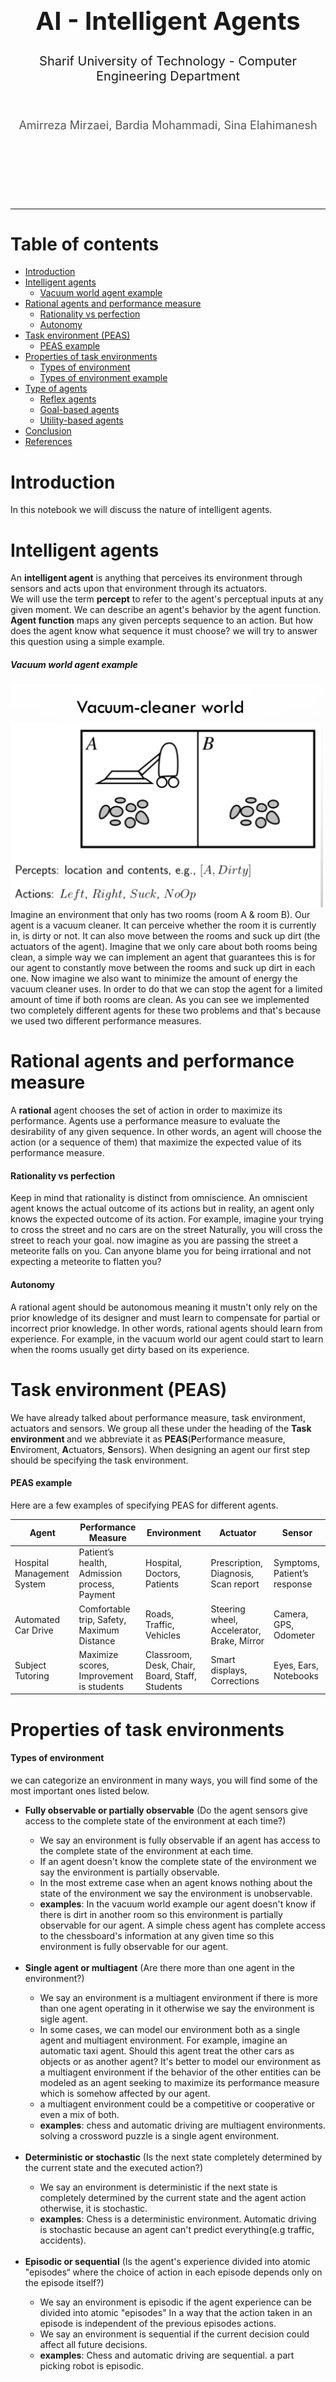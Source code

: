 
<div align="center">
    <br>
    <br>
    <br>
    <br>
    <br>
    <br>
    <br>
    <br>
    <h1 style="font-size: 40px; margin: 10px 0;">AI - Intelligent Agents</h1>
    <h1 style="font-size: 20px; font-weight: 400;">Sharif University of Technology - Computer Engineering Department</h1>
    <br>
    <h4 style="font-size: 18px; font-weight: 400; color:#555">Amirreza Mirzaei, Bardia Mohammadi, Sina Elahimanesh</h4>
    <br>
    <br>
    <br>
    <br>
    <br>
</div>
<hr>

Table of contents
==============
- [Introduction](#Introduction)
- [Intelligent agents](#Intelligent-agents)
    - [Vacuum world agent example](#Vacuum-world-agent-example)
- [Rational agents and performance measure](#Rational-agents-and-performance-measure)
    - [Rationality vs perfection](#Rationality-vs-perfection)
    - [Autonomy](#Autonomy)
- [Task environment (PEAS)](#Task-environment-(PEAS))
    - [PEAS example](#PEAS-example)
- [Properties of task environments](#Properties-of-task-environments)
    - [Types of environment](#Types-of-environment)
    - [Types of environment example](#Types-of-environment-example)
- [Type of agents](#Type-of-agents)
    - [Reflex agents](#Reflex-agents)
    - [Goal-based agents](#Goal-based-agents)
    - [Utility-based agents](#Utility-based-agents)
- [Conclusion](#Conclusion)
- [References](#References)

# Introduction
In this notebook we will discuss the nature of intelligent agents.


# Intelligent agents
An <b>intelligent agent</b> is anything that perceives its environment through sensors and acts upon that environment through its actuators.  
    We will use the term <b>percept</b> to refer to the agent's perceptual inputs at any given moment.
We can describe an agent's behavior by the agent function.  
<b>Agent function</b> maps any given percepts sequence to an action. But how does the agent know what sequence it must choose? we will try to answer this question using a simple example.



##### Vacuum world agent example
<img src="./images/vacumm_world.png" width="500" style="margin-left: auto;margin-right: auto;"/>
Imagine an environment that only has two rooms (room A & room B). Our agent is a vacuum cleaner. It can perceive whether the room it is currently in, is dirty or not. It can also move between the rooms and suck up dirt (the actuators of the agent).  
Imagine that we only care about both rooms being clean, a simple way we can implement an agent that guarantees this is for our agent to constantly move between the rooms and suck up dirt in each one. Now imagine we also want to minimize the amount of energy the vacuum cleaner uses. In order to do that we can stop the agent for a limited amount of time if both rooms are clean. As you can see we implemented two completely different agents for these two problems and that's because we used two different performance measures.



# Rational agents and performance measure
A <b>rational</b> agent chooses the set of action in order to maximize its performance. Agents use a performance measure to evaluate the desirability of any given sequence. In other words, an agent will choose the action (or a sequence of them) that maximize the expected value of its performance measure.



#### Rationality vs perfection
Keep in mind that rationality is distinct from omniscience. An omniscient agent knows the actual outcome of its actions but in reality, an agent only knows the expected outcome of its action. For example, imagine your trying to cross the street and no cars are on the street Naturally, you will cross the street to reach your goal. now imagine as you are passing the street a meteorite falls on you. Can anyone blame you for being irrational and not expecting a meteorite to flatten you? 

#### Autonomy
A rational agent should be autonomous meaning it mustn't only rely on the prior knowledge of its designer and must learn to compensate for partial or incorrect prior knowledge. In other words, rational agents should learn from experience. For example, in the vacuum world our agent could start to learn when the rooms usually get dirty based on its experience.


# Task environment (PEAS)
We have already talked about performance measure, task environment, actuators and sensors. We group all these under the heading of the <b>Task environment </b> and we abbreviate it as <b>PEAS</b>(<b>P</b>erformance measure, <b>E</b>nviroment, <b>A</b>ctuators, <b>S</b>ensors). When designing an agent our first step should be specifying the task environment.


#### PEAS example
Here are a few examples of specifying PEAS for different agents.

| Agent       | Performance Measure | Environment |  Actuator | Sensor |
| ----------- | ----------- | ----------- | ----------- | ----------- |
| Hospital Management System       | Patient’s health, Admission process, Payment | Hospital, Doctors, Patients |  Prescription, Diagnosis, Scan report | Symptoms, Patient’s response |
| Automated Car Drive       | Comfortable trip, Safety, Maximum Distance | Roads, Traffic, Vehicles |  Steering wheel, Accelerator, Brake, Mirror | Camera, GPS, Odometer |
| Subject Tutoring       | Maximize scores, Improvement is students | Classroom, Desk, Chair, Board, Staff, Students |  Smart displays, Corrections | Eyes, Ears, Notebooks |

# Properties of task environments

#### Types of environment
we can categorize an environment in many ways, you will find some of the most important ones listed below.

<ul>
  <li><b>Fully observable or partially observable</b> (Do the agent sensors give access to the complete state of the environment at each time?)</li>  
    <ul> 
        <li>We say an environment is fully observable if an agent has access to the complete state of the environment at each time.</li>
        <li>If an agent doesn't know the complete state of the environment we say the environment is partially observable.</li>
        <li>In the most extreme case when an agent knows nothing about the state of the environment we say the environment is unobservable.</li>
        <li><b>examples</b>: In the vacuum world example our agent doesn't know if there is dirt in another room so this environment is partially observable for our agent. 
    A simple chess agent has complete access to the chessboard's information at any given time so this environment is fully observable for our agent.</li>
    </ul>
    <br>    
          
  <li><b>Single agent or multiagent</b> (Are there more than one agent in the environment?)</li>
    <ul>
        <li>We say an environment is a multiagent environment if there is more than one agent operating in it otherwise we say the environment is sigle agent.</li>
        <li>In some cases, we can model our environment both as a single agent and multiagent environment. For example, imagine an automatic taxi agent. Should this agent treat the other cars as objects or as another agent? It's  better to model our environment as a multiagent environment if the behavior of the other entities can be modeled as an agent seeking to maximize its performance measure which is somehow affected by our agent.</li>
        <li>a multiagent environment could be a competitive or cooperative or even a mix of both.</li>
        <li><b>examples</b>: chess and automatic driving are multiagent environments. solving a crossword puzzle is a single agent environment.</li>
    </ul>
    <br>  

  <li><b>Deterministic or stochastic</b> (Is the next state completely determined by the current state and the executed action?)</li>
    <ul>
        <li>We say an environment is deterministic if the next state is completely determined by the current state and the agent action otherwise, it is stochastic.</li>
        <li><b>examples</b>: Chess is a deterministic environment. Automatic driving is stochastic because an agent can't predict everything(e.g traffic, accidents).</li>
    </ul>  
    <br>
   
  <li><b>Episodic or sequential</b> (Is the agent's experience divided into atomic "episodes“ where the choice of action in each episode depends only on the episode itself?)</li>
    <ul>
        <li>We say an environment is episodic if the agent experience can be divided into atomic "episodes" In a way that the action taken in an episode is independent of the previous episodes actions.</li>
        <li>We say an environment is sequential if the current decision could affect all future decisions. </li>
        <li><b>examples</b>: Chess and automatic driving are sequential. a part picking robot is episodic.</li>
    </ul>
    <br>
    <li><b>Static or dynamic</b> (Is the environment unchanged while an agent is deliberating?)</li>  
    <ul>
        <li>We say an environment is dynamic if it can change while the agent is deliberating.</li>
        <li>There is a special case that the environment doesn't change but the performance score has a time penalty we call these environment semi-dynamic.</li>
        <li><b>examples</b>: Automatic driving is dynamic. Chess without clock is static.</li>
    </ul>
    <br>
  <li><b>Discrete or continuous</b> (Are there a limited number of distinct, clearly defined states, percepts and actions?)</li>  
    <ul>
        <li>We say an environment's state is discrete if there are a finite number of distinct states otherwise we say the environment's state in continuous.</li>
         <li><b>examples</b>: Chess is discrete. Automtic driving is continuous.</li>
    </ul>
</ul>

#### Types of environment example
Here are a few examples of Identfying an environment different dimensions.

| environment| Fully observable? | Deterministic? |  Episodic? | Static? | Discrete?|Single agent?|
| ----------- | ----------- | ----------- | ----------- | ----------- |  ----------- | ----------- |
| Solitaire | No | Yes |  Yes | Yes | Yes | Yes |
| Backgammon | Yes | No |  No | Yes | Yes | No |
| Taxi driving | No | No |  No | No | No | No |
| Medical diagnosis | No | No |  No | No | No | Yes |



# Type of agents
In this section we will introduce three basic kinds of basic agent programs.(The agent program is simply a program which implements the agent function.)
<ul>
  <li>Simple reflex agents</li>
  <li>Goal-based agents</li>
  <li>Utility-based agents</li>
</ul>

## Reflex agents
This is the simplest kind of agent. They choose their next action only based on their current percept. In other words, they do not consider the future consequences of their actions and only consider <b>how the world IS.</b>  
As an example look at this Pacman agent below, at each turn the agent look at its surrounding and chooses the direction that has a point in it and stops when there are no points around it.

<img src="./images/reflex_agent.gif" width="500" style="margin-left: auto;margin-right: auto;"/>


## Goal-based agents
This kind of agent has a specific goal and it tries to reach that goal efficiently. They have a model of how the world evolves in response to actions, and they make decisions based on (hypothesized) consequences of actions to reach their goal state. Search and Planning are two subfields that are closely tied with these kind of agents. In other words, these kinds of agents act on <b>how the world WOULD BE.</b>  
as an example look at this Pacman agent below. the goal is to collect every point.

<img src="./images/goal_based_agent.gif" width="500" style="margin-left: auto;margin-right: auto;"/>


## Utility-based agents
This kind of agent like goal-based agents has a goal. But they also have a Utility function they seek to reach their goal in a way that maximizes the utility function. For example, think about an automated car agent. They are many ways for this agent to get from point A to point B. But some of them are quicker, safer, cheaper. The utility function allows the agent to compare different states with each other and ask the question how happy am I in this state. 
In other words, this kind of agent act on <b>how the world will LIKELY be.</b>  

# Conclusion
You should know about these topics after reading this note.
<ul>
    <li>Intelligent agents</li>
    <li>Performance measure</li>
    <li>Task environment(PEAS)</li>
    <li>Types of agents</li>
</ul>


# References

+ Russell, S. J., Norvig, P., &amp; Davis, E. (2022). Artificial Intelligence: A modern approach. Pearson Educación. 
+ UC Berkeley's introductory artificial intelligence course, CS 188
+ https://www.geeksforgeeks.org/understanding-peas-in-artificial-intelligence/

